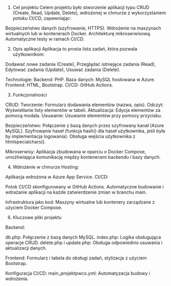 1. Cel projektu
Celem projektu było stworzenie aplikacji typu CRUD (Create, Read, Update, Delete), wdrożonej w chmurze z wykorzystaniem potoku CI/CD, zapewniając:

Bezpieczeństwo danych (szyfrowanie, HTTPS).
Wdrożenie na maszynach wirtualnych lub w kontenerach Docker.
Architekturę mikroserwisową.
Automatyczne testy w ramach CI/CD.

2. Opis aplikacji
Aplikacja to prosta lista zadań, która pozwala użytkownikom:

Dodawać nowe zadania (Create),
Przeglądać istniejące zadania (Read),
Edytować zadania (Update),
Usuwać zadania (Delete).

Technologie:
Backend: PHP.
Baza danych: MySQL hostowana w Azure.
Frontend: HTML, Bootstrap.
CI/CD: GitHub Actions.

3. Funkcjonalności
   
CRUD:
Tworzenie: Formularz dodawania elementów (nazwa, opis).
Odczyt: Wyświetlanie listy elementów w tabeli.
Aktualizacja: Edycja elementów za pomocą modala.
Usuwanie: Usuwanie elementów przy pomocy przycisku.

Bezpieczeństwo:
Połączenie z bazą danych przez szyfrowany kanał (Azure MySQL).
Szyfrowanie haseł (funkcja hash() dla haseł użytkownika, jeśli była by implementacja logowania).
Obsługa wejścia użytkownika z htmlspecialchars().

Mikroserwisy:
Aplikacja zbudowana w oparciu o Docker Compose, umożliwiająca komunikację między kontenerami backendu i bazy danych.


4. Wdrożenie w chmurze
Hosting:

Aplikacja wdrożona w Azure App Service.
CI/CD:

Potok CI/CD skonfigurowany w GitHub Actions.
Automatyczne budowanie i wdrażanie aplikacji na każde zatwierdzenie zmian w branchu main.

Infrastruktura jako kod:
Maszyny wirtualne lub kontenery zarządzane z użyciem Docker Compose.


6. Kluczowe pliki projektu
   
Backend:

db.php: Połączenie z bazą danych MySQL.
index.php: Logika obsługująca operacje CRUD.
delete.php i update.php: Obsługa odpowiednio usuwania i aktualizacji danych.

Frontend:
Formularz i tabela do obsługi zadań, stylizacja z użyciem Bootstrap.

Konfiguracja CI/CD:
main_projektpwco.yml: Automatyzacja budowy i wdrożenia.




